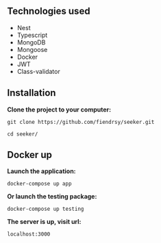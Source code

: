 ## Technologies used
- Nest
- Typescript
- MongoDB
- Mongoose
- Docker
- JWT
- Class-validator

## Installation
**Clone the project to your computer:**
```
git clone https://github.com/fiendrsy/seeker.git
```
```
cd seeker/
```
## Docker up
**Launch the application:**
```
docker-compose up app
```
**Or launch the testing package:**
```
docker-compose up testing
```
**The server is up, visit url:**
```
localhost:3000
```
